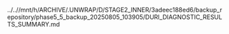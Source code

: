 ../..//mnt/h/ARCHIVE/.UNWRAP/D/STAGE2_INNER/3adeec188ed6/backup_repository/phase5_5_backup_20250805_103905/DURI_DIAGNOSTIC_RESULTS_SUMMARY.md
